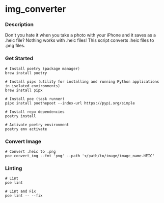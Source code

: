 # img_converter

### Description
Don't you hate it when you take a photo with your iPhone and it saves as a .heic file?
Nothing works with .heic files! This script converts .heic files to .png files.

### Get Started
```
# Install poetry (package manager)
brew install poetry

# Install pipx (utility for installing and running Python applications in isolated environments)
brew install pipx

# Install poe (task runner)
pipx install poethepoet --index-url https://pypi.org/simple

# Install repo dependencies
poetry install

# Activate poetry environment
poetry env activate
```

### Convert Image
```
# Convert .heic to .png
poe convert_img --fmt 'png' --path '</path/to/image/image_name.HEIC'
```

### Linting
```
# Lint
poe lint

# Lint and Fix
poe lint -- --fix
```

